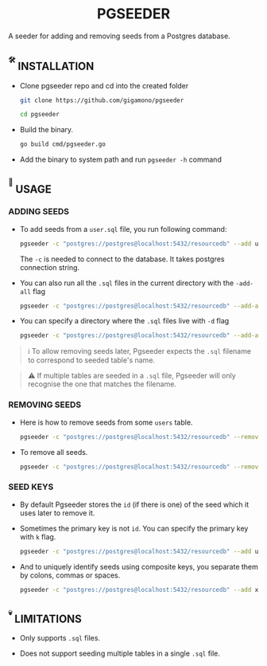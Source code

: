 <h1 align="center">PGSEEDER</h1>

A seeder for adding and removing seeds from a Postgres database.

## <sup><sup>🛠</sup></sup> INSTALLATION

- Clone pgseeder repo and cd into the created folder

  ```sh
  git clone https://github.com/gigamono/pgseeder
  ```

  ```sh
  cd pgseeder
  ```

- Build the binary.

  ```sh
  go build cmd/pgseeder.go
  ```

- Add the binary to system path and run `pgseeder -h` command

## <sup><sup>📜</sup></sup>  USAGE

### ADDING SEEDS

- To add seeds from a `user.sql` file, you run following command:

  ```sh
  pgseeder -c "postgres://postgres@localhost:5432/resourcedb" --add users
  ```
  
  The `-c` is needed to connect to the database. It takes postgres connection string.

- You can also run all the `.sql` files in the current directory with the `-add-all` flag

  ```sh
  pgseeder -c "postgres://postgres@localhost:5432/resourcedb" --add-all
  ```

- You can specify a directory where the `.sql` files live with `-d` flag

  ```sh
  pgseeder -c "postgres://postgres@localhost:5432/resourcedb" --add-all -d "./seeds"
  ```

> :information_source: To allow removing seeds later, Pgseeder expects the `.sql` filename to correspond to seeded table's name.


> :warning: If multiple tables are seeded in a `.sql` file, Pgseeder will only recognise the one that matches the filename.


### REMOVING SEEDS

- Here is how to remove seeds from some `users` table.

  ```sh
  pgseeder -c "postgres://postgres@localhost:5432/resourcedb" --remove users
  ```

- To remove all seeds.

  ```sh
  pgseeder -c "postgres://postgres@localhost:5432/resourcedb" --remove-all
  ```

### SEED KEYS

- By default Pgseeder stores the `id` (if there is one) of the seed which it uses later to remove it.

- Sometimes the primary key is not `id`. You can specify the primary key with `k` flag.

  ```sh
  pgseeder -c "postgres://postgres@localhost:5432/resourcedb" --add users -k "user_id"
  ```

- And to uniquely identify seeds using composite keys, you separate them by colons, commas or spaces.

  ```sh
  pgseeder -c "postgres://postgres@localhost:5432/resourcedb" --add x_memberships -k "user_id, workspace_id"
  ```


## <sup><sup>💀</sup></sup> LIMITATIONS

- Only supports `.sql` files.

- Does not support seeding multiple tables in a single `.sql` file.
